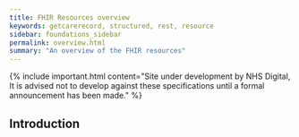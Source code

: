 ```yaml
---
title: FHIR Resources overview
keywords: getcarerecord, structured, rest, resource
sidebar: foundations_sidebar
permalink: overview.html
summary: "An overview of the FHIR resources"
---
```


{% include important.html content="Site under development by NHS Digital, It is advised not to develop against these specifications until a formal announcement has been made." %}

## Introduction ##

